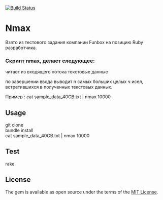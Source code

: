[![Build Status](https://travis-ci.org/PushinAP/nmax.svg?branch=master)](https://travis-ci.org/PushinAP/nmax)

# Nmax
Взято из тестового задания компании Funbox на позицию Ruby разработчика.<br>
### Cкрипт nmax, делает следующее:<br> 

читает из входящего потока текстовые данные<br>

по завершении ввода выводит n самых больших целых ч
исел, встретившихся в 
полученных текстовых данных.<br>

Пример : 
cat sample_data_40GB.txt | nmax 10000

## Usage

git clone <this repo> <br>
bundle install  <br>
cat sample_data_40GB.txt | nmax 10000

## Test 
rake

## License

The gem is available as open source under the terms of the [MIT License](https://opensource.org/licenses/MIT).

